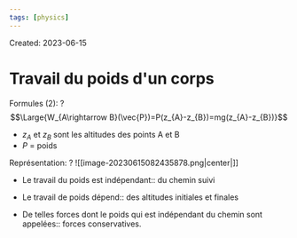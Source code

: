 ```yaml
---
tags: [physics] 
---
```

Created: 2023-06-15

# Travail du poids d'un corps

Formules (2):
?
$$\Large{W_{A\rightarrow B}(\vec{P})=P(z_{A}-z_{B})=mg(z_{A}-z_{B})}$$
- $z_{A}$ et $z_{B}$ sont les altitudes des points A et B
- $P$ = poids
<!--SR:!2023-10-01,68,250-->

Représentation:
?
![[image-20230615082435878.png|center|]]
<!--SR:!2023-10-19,74,230-->

- Le travail du poids est indépendant:: du chemin suivi
<!--SR:!2023-09-26,10,170-->
- Le travail de poids dépend:: des altitudes initiales et finales
<!--SR:!2023-09-25,53,230-->
- De telles forces dont le poids qui est indépendant du chemin sont appelées:: forces conservatives.
<!--SR:!2023-12-13,99,210-->

